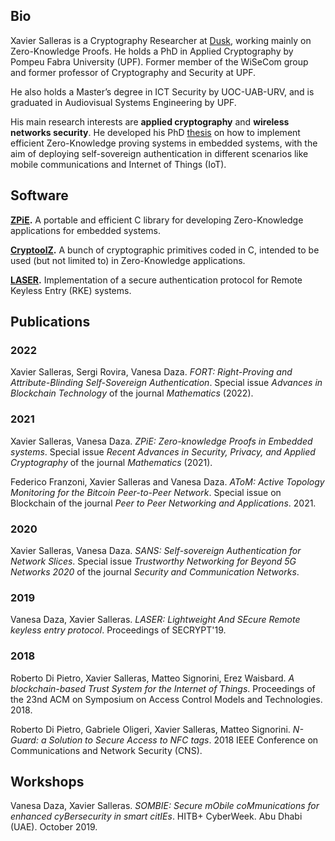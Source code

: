 ## Bio

Xavier Salleras is a Cryptography Researcher at [Dusk](https://dusk.network/), working mainly on Zero-Knowledge Proofs. He holds a PhD in Applied Cryptography by Pompeu Fabra University (UPF). Former member of the WiSeCom group and former professor of Cryptography and Security at UPF.

He also holds a Master’s degree in ICT Security by UOC-UAB-URV, and is graduated in Audiovisual Systems Engineering by UPF.

His main research interests are **applied cryptography** and **wireless networks security**. He developed his PhD [thesis](https://www.tdx.cat/handle/10803/687975#page=1) on how to implement efficient Zero-Knowledge proving systems in embedded systems, with the aim of deploying self-sovereign authentication in different scenarios like mobile communications and Internet of Things (IoT).

## Software

**[ZPiE](https://github.com/xevisalle/zpie).** A portable and efficient C library for developing Zero-Knowledge applications for embedded systems.

**[CryptoolZ](https://github.com/xevisalle/cryptoolz).** A bunch of cryptographic primitives coded in C, intended to be used (but not limited to) in Zero-Knowledge applications.

**[LASER](https://github.com/xevisalle/laser).** Implementation of a secure authentication protocol for Remote Keyless Entry (RKE) systems.

## Publications

### 2022

Xavier Salleras, Sergi Rovira, Vanesa Daza. _FORT: Right-Proving and Attribute-Blinding Self-Sovereign Authentication_. Special issue *Advances in Blockchain Technology* of the journal *Mathematics* (2022).

### 2021

Xavier Salleras, Vanesa Daza. _ZPiE: Zero-knowledge Proofs in Embedded systems_. Special issue *Recent Advances in Security, Privacy, and Applied Cryptography* of the journal *Mathematics* (2021).

Federico Franzoni, Xavier Salleras and Vanesa Daza. _AToM: Active Topology Monitoring for the Bitcoin Peer-to-Peer Network_. Special issue on Blockchain of the journal *Peer to Peer Networking and Applications*. 2021.

### 2020

Xavier Salleras, Vanesa Daza. _SANS: Self-sovereign Authentication for Network Slices_. Special issue *Trustworthy Networking for Beyond 5G Networks 2020* of the journal *Security and Communication Networks*.

### 2019

Vanesa Daza, Xavier Salleras. _LASER: Lightweight And SEcure Remote keyless entry protocol_. Proceedings of SECRYPT'19.

### 2018

Roberto Di Pietro, Xavier Salleras, Matteo Signorini, Erez Waisbard. _A blockchain-based Trust System for the Internet of Things_. Proceedings of the 23nd ACM on Symposium on Access Control Models and Technologies. 2018.

Roberto Di Pietro, Gabriele Oligeri, Xavier Salleras, Matteo Signorini. _N-Guard: a Solution to Secure Access to NFC tags_. 2018 IEEE Conference on Communications and Network Security (CNS).


## Workshops

Vanesa Daza, Xavier Salleras. _SOMBIE: Secure mObile coMmunications for enhanced cyBersecurity in smart citIEs_. HITB+ CyberWeek. Abu Dhabi (UAE). October 2019.
